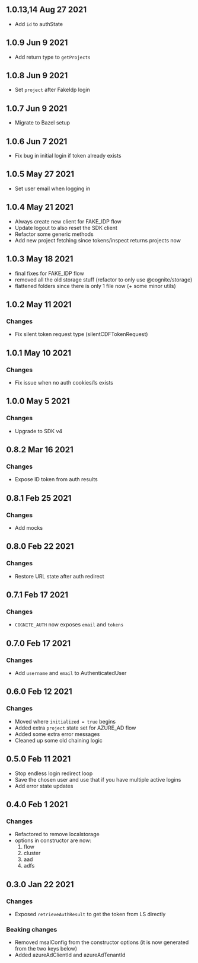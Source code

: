 ## 1.0.13,14 Aug 27 2021

- Add `id` to authState

## 1.0.9 Jun 9 2021

- Add return type to `getProjects`

## 1.0.8 Jun 9 2021

- Set `project` after FakeIdp login

## 1.0.7 Jun 9 2021

- Migrate to Bazel setup

## 1.0.6 Jun 7 2021

- Fix bug in initial login if token already exists

## 1.0.5 May 27 2021

- Set user email when logging in

## 1.0.4 May 21 2021

- Always create new client for FAKE_IDP flow
- Update logout to also reset the SDK client
- Refactor some generic methods
- Add new project fetching since tokens/inspect returns projects now

## 1.0.3 May 18 2021

- final fixes for FAKE_IDP flow
- removed all the old storage stuff (refactor to only use @cognite/storage)
- flattened folders since there is only 1 file now (+ some minor utils)

## 1.0.2 May 11 2021

### Changes

- Fix silent token request type (silentCDFTokenRequest)

## 1.0.1 May 10 2021

### Changes

- Fix issue when no auth cookies/ls exists

## 1.0.0 May 5 2021

### Changes

- Upgrade to SDK v4

## 0.8.2 Mar 16 2021

### Changes

- Expose ID token from auth results

## 0.8.1 Feb 25 2021

### Changes

- Add mocks

## 0.8.0 Feb 22 2021

### Changes

- Restore URL state after auth redirect

## 0.7.1 Feb 17 2021

### Changes

- `COGNITE_AUTH` now exposes `email` and `tokens`

## 0.7.0 Feb 17 2021

### Changes

- Add `username` and `email` to AuthenticatedUser

## 0.6.0 Feb 12 2021

### Changes

- Moved where `initialized = true` begins
- Added extra `project` state set for AZURE_AD flow
- Added some extra error messages
- Cleaned up some old chaining logic

## 0.5.0 Feb 11 2021

- Stop endless login redirect loop
- Save the chosen user and use that if you have multiple active logins
- Add error state updates

## 0.4.0 Feb 1 2021

### Changes

- Refactored to remove localstorage
- options in constructor are now:
  1. flow
  2. cluster
  3. aad
  4. adfs

## 0.3.0 Jan 22 2021

### Changes

- Exposed `retrieveAuthResult` to get the token from LS directly

### Beaking changes

- Removed msalConfig from the constructor options (it is now generated from the two keys below)
- Added azureAdClientId and azureAdTenantId
